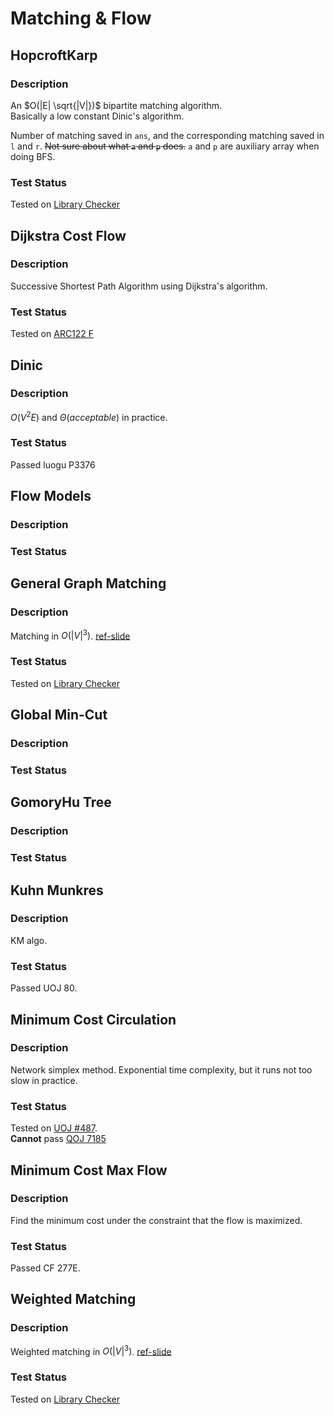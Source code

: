 # Matching & Flow

## HopcroftKarp
### Description

An $O(|E| \sqrt{|V|})$ bipartite matching algorithm.  
Basically a low constant Dinic's algorithm.

Number of matching saved in `ans`, and the corresponding matching saved in `l` and `r`.
~~Not sure about what `a` and `p` does.~~ `a` and `p` are auxiliary array when doing BFS.

### Test Status

Tested on [Library Checker](https://judge.yosupo.jp/submission/164965)


## Dijkstra Cost Flow
### Description

Successive Shortest Path Algorithm using Dijkstra's algorithm.

### Test Status

Tested on [ARC122 F](https://atcoder.jp/contests/arc122/submissions/44122501)


## Dinic
### Description
$O(V^2E)$ and $\Theta(acceptable)$ in practice.
### Test Status
Passed luogu P3376


## Flow Models
### Description
### Test Status

## General Graph Matching
### Description

Matching in $O(|V|^3)$.
[ref-slide](https://jacky860226.github.io/general-graph-weighted-match-slides/#/22)

### Test Status

Tested on [Library Checker](https://judge.yosupo.jp/submission/69588)


## Global Min-Cut
### Description
### Test Status


## GomoryHu Tree
### Description
### Test Status

## Kuhn Munkres
### Description
KM algo.
### Test Status
Passed UOJ 80.


## Minimum Cost Circulation
### Description

Network simplex method. Exponential time complexity, but it runs not too slow in practice.

### Test Status

Tested on [UOJ #487](https://uoj.ac/submission/658107).  
**Cannot** pass [QOJ 7185](https://qoj.ac/contest/1356/problem/7185)


## Minimum Cost Max Flow
### Description

Find the minimum cost under the constraint that the flow is maximized.

### Test Status

Passed CF 277E.

## Weighted Matching
### Description

Weighted matching in $O(|V|^3)$.
[ref-slide](https://jacky860226.github.io/general-graph-weighted-match-slides/#/22)

### Test Status

Tested on [Library Checker](https://judge.yosupo.jp/submission/160271)
